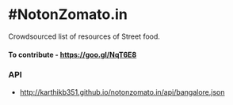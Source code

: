 # #NotonZomato.in
Crowdsourced list of resources of Street food.

#### To contribute - https://goo.gl/NqT6E8


### API

 - http://karthikb351.github.io/notonzomato.in/api/bangalore.json
